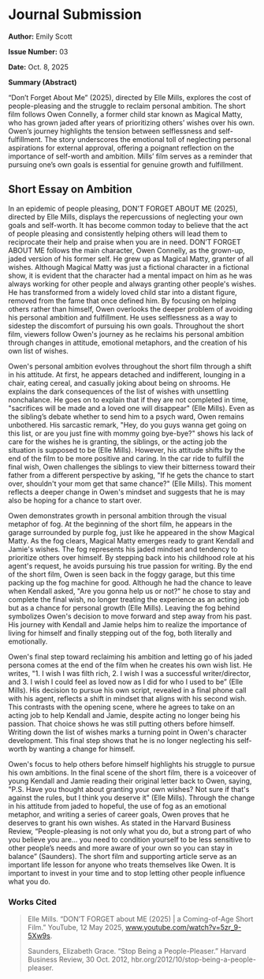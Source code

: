 <h1>Journal Submission </h1>

**Author:** Emily Scott

**Issue Number:** 03

**Date:** Oct. 8, 2025

**Summary (Abstract)**

“Don’t Forget About Me” (2025), directed by Elle Mills, explores the cost of people-pleasing and the struggle to reclaim personal ambition. The short film follows Owen Connelly, a former child star known as Magical Matty, who has grown jaded after years of prioritizing others’ wishes over his own. Owen’s journey highlights the tension between selflessness and self-fulfillment. The story underscores the emotional toll of neglecting personal aspirations for external approval, offering a poignant reflection on the importance of self-worth and ambition. Mills’ film serves as a reminder that pursuing one’s own goals is essential for genuine growth and fulfillment.

<h2>Short Essay on Ambition</h2>

In an epidemic of people pleasing, DON'T FORGET ABOUT ME (2025), directed by Elle Mills, displays the repercussions of neglecting your own goals and self-worth. It has become common today to believe that the act of people pleasing and consistently helping others will lead them to reciprocate their help and praise when you are in need. DON’T FORGET ABOUT ME follows the main character, Owen Connelly, as the grown-up, jaded version of his former self. He grew up as Magical Matty, granter of all wishes. Although Magical Matty was just a fictional character in a fictional show, it is evident that the character had a mental impact on him as he was always working for other people and always granting other people's wishes. He has transformed from a widely loved child star into a distant figure, removed from the fame that once defined him. By focusing on helping others rather than himself, Owen overlooks the deeper problem of avoiding his personal ambition and fulfillment. He uses selflessness as a way to sidestep the discomfort of pursuing his own goals. Throughout the short film, viewers follow Owen's journey as he reclaims his personal ambition through changes in attitude, emotional metaphors, and the creation of his own list of wishes.

Owen's personal ambition evolves throughout the short film through a shift in his attitude. At first, he appears detached and indifferent, lounging in a chair, eating cereal, and casually joking about being on shrooms. He explains the dark consequences of the list of wishes with unsettling nonchalance. He goes on to explain that if they are not completed in time, "sacrifices will be made and a loved one will disappear" (Elle Mills). Even as the sibling’s debate whether to send him to a psych ward, Owen remains unbothered. His sarcastic remark, "Hey, do you guys wanna get going on this list, or are you just fine with mommy going bye-bye?" shows his lack of care for the wishes he is granting, the siblings, or the acting job the situation is supposed to be (Elle Mills). However, his attitude shifts by the end of the film to be more positive and caring. In the car ride to fulfill the final wish, Owen challenges the siblings to view their bitterness toward their father from a different perspective by asking, "If he gets the chance to start over, shouldn't your mom get that same chance?" (Elle Mills). This moment reflects a deeper change in Owen's mindset and suggests that he is may also be hoping for a chance to start over.

Owen demonstrates growth in personal ambition through the visual metaphor of fog. At the beginning of the short film, he appears in the garage surrounded by purple fog, just like he appeared in the show Magical Matty. As the fog clears, Magical Matty emerges ready to grant Kendall and Jamie's wishes. The fog represents his jaded mindset and tendency to prioritize others over himself. By stepping back into his childhood role at his agent's request, he avoids pursuing his true passion for writing. By the end of the short film, Owen is seen back in the foggy garage, but this time packing up the fog machine for good. Although he had the chance to leave when Kendall asked, "Are you gonna help us or not?" he chose to stay and complete the final wish, no longer treating the experience as an acting job but as a chance for personal growth (Elle Mills). Leaving the fog behind symbolizes Owen's decision to move forward and step away from his past. His journey with Kendall and Jamie helps him to realize the importance of living for himself and finally stepping out of the fog, both literally and emotionally.

Owen's final step toward reclaiming his ambition and letting go of his jaded persona comes at the end of the film when he creates his own wish list. He writes, "1. I wish I was filth rich, 2. I wish I was a successful writer/director, and 3. I wish I could feel as loved now as I did for who I used to be” (Elle Mills). His decision to pursue his own script, revealed in a final phone call with his agent, reflects a shift in mindset that aligns with his second wish. This contrasts with the opening scene, where he agrees to take on an acting job to help Kendall and Jamie, despite acting no longer being his passion. That choice shows he was still putting others before himself. Writing down the list of wishes marks a turning point in Owen's character development. This final step shows that he is no longer neglecting his self-worth by wanting a change for himself.

Owen's focus to help others before himself highlights his struggle to pursue his own ambitions. In the final scene of the short film, there is a voiceover of young Kendall and Jamie reading their original letter back to Owen, saying, "P.S. Have you thought about granting your own wishes? Not sure if that's against the rules, but I think you deserve it" (Elle Mills). Through the change in his attitude from jaded to hopeful, the use of fog as an emotional metaphor, and writing a series of career goals, Owen proves that he deserves to grant his own wishes. As stated in the Harvard Business Review, “People-pleasing is not only what you do, but a strong part of who you believe you are… you need to condition yourself to be less sensitive to other people’s needs and more aware of your own so you can stay in balance” (Saunders). The short film and supporting article serve as an important life lesson for anyone who treats themselves like Owen. It is important to invest in your time and to stop letting other people influence what you do.


### Works Cited
> Elle Mills. “DON’T FORGET about ME (2025) | a Coming-of-Age Short Film.” YouTube, 12 May 2025, www.youtube.com/watch?v=5zr_9-5Xw9s.
> 
> Saunders, Elizabeth Grace. “Stop Being a People-Pleaser.” Harvard Business Review, 30 Oct. 2012, hbr.org/2012/10/stop-being-a-people-pleaser.

<!--
PEER REVIEW — CTS*4000 (Fall 2025) — Reviewer: Shekhar Rana

1) Communication, Style, and Polish (/5)
Your voice is clear and the argument tracks logically from set-up (people-pleasing) to examples (Owen’s actions) to a concluding life-lesson. Paragraphing is strong and transitions are generally smooth (“However,” “By the end…”). I recommend tightening a few sentences for concision (e.g., combine the two consecutive sentences that restate Magical Matty’s impact), and standardizing capitalization for the film title throughout. Watch for minor grammar/encoding issues: several apostrophes render as “s̓” — e.g., “one s̓ own goals,” “He’s,” etc. A global find/replace on quotes/apostrophes will clean this up quickly. Also consider trimming repeated context (the premise appears twice in similar wording in the opening). 
→ Score: 4/5

2) Relevance to Special Issue Theme (/5)
The submission can map more explicitly to CTRL+ALT+DH’s theme of **creativity in digital spaces**. You already analyze a *YouTube* short by a creator who built a career in online video; that’s perfect terrain to discuss platformized creativity (creator labor, audience expectation, parasocial pressures), and how “people-pleasing” is intensified by metrics and algorithmic visibility. A short paragraph could connect Owen’s recovery of ambition to creators reclaiming authorship from platform incentives (e.g., choosing to write/direct rather than chase engagement). A brief nod to the creator-economy context would deepen the fit.
→ Score: 3.5/5

3) Originality, Creativity, and Strength of Ideas (/5)
Your reading of **fog as a visual/emotional metaphor** is compelling, and the link between the wish list and a reframing of ambition is persuasive. I especially like the pivot where Owen challenges the siblings — that moment supports your thesis that he’s also negotiating his own restart. To push further: consider one counter-reading (e.g., is “selflessness” actually avoidance, or can it be reframed as relational care?) to show critical range; then reaffirm your claim.
→ Score: 4/5

4) Accuracy and Completion of Markdown Code (/5)
What works: headings and paragraphs render cleanly, citations are listed, links are present. What’s missing for the journal pipeline: a complete **metadata block** (title, date, issue, author, abstract/summary, tags, bio, citation). Also, convert in-text references to **footnotes** with Markdown syntax and ensure all external links are embedded once (there’s a duplicate YouTube URL at the end). Finally, confirm consistent heading levels and consider adding alt-text if you later include any stills. 
→ Score: 3/5

Total: 14.5/20

ACTIONABLE CHECKLIST
- [ ] Add frontmatter/metadata (see sample below).
- [ ] Fix encoding of apostrophes/quotes; standardize film title styling.
- [ ] Add 1 paragraph explicitly tying the analysis to platformized creativity/creator economy (CTRL+ALT+DH theme).
- [ ] Convert (Elle Mills) and (Saunders) to footnotes with links/timestamps where appropriate.
- [ ] Remove duplicate URL; verify all links are live.
- [ ] Optional: add a one-sentence counter-reading to strengthen the argument.

SAMPLE FRONTMATTER (adjust to house style)
---
title: "Don’t Forget About Me (2025): Reclaiming Ambition in the Creator Economy"
date: 2025-10-08
issue: 3
author: "Emily Scott"
citation: "Scott, Emily. “Don’t Forget About Me (2025): Reclaiming Ambition in the Creator Economy.” CTRL+ALT+DH, Issue 3 (2025)."
tags: ["YouTube", "creator economy", "digital storytelling", "ambition", "film"]
abstract: "A close reading of Elle Mills’s short film connects people-pleasing to platform incentives and argues that reclaiming ambition is an act of creative self-authorship."
bio: "Emily Scott is a CTS student exploring digital storytelling, platform culture, and audience dynamics."
---

EXAMPLE FOOTNOTES
Elle Mills, “DON’T FORGET ABOUT ME (2025),” YouTube. [^mills]
Elizabeth Grace Saunders, “Stop Being a People-Pleaser,” Harvard Business Review. [^hbr]

[^mills]: https://www.youtube.com/watch?v=5zr_9-5Xw9s
[^hbr]: https://hbr.org/2012/10/stop-being-a-people-pleaser
-->

